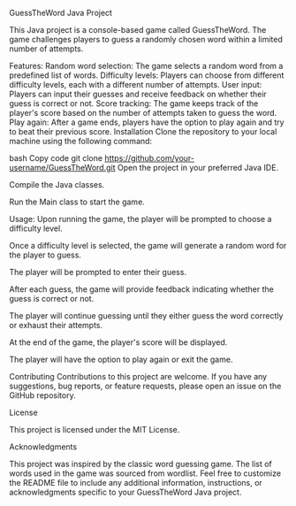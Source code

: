 GuessTheWord Java Project

This Java project is a console-based game called GuessTheWord. The game challenges players to guess a randomly chosen word within a limited number of attempts.

Features:
Random word selection: The game selects a random word from a predefined list of words.
Difficulty levels: Players can choose from different difficulty levels, each with a different number of attempts.
User input: Players can input their guesses and receive feedback on whether their guess is correct or not.
Score tracking: The game keeps track of the player's score based on the number of attempts taken to guess the word.
Play again: After a game ends, players have the option to play again and try to beat their previous score.
Installation
Clone the repository to your local machine using the following command:

bash
Copy code
git clone https://github.com/your-username/GuessTheWord.git
Open the project in your preferred Java IDE.

Compile the Java classes.

Run the Main class to start the game.

Usage:
Upon running the game, the player will be prompted to choose a difficulty level.

Once a difficulty level is selected, the game will generate a random word for the player to guess.

The player will be prompted to enter their guess.

After each guess, the game will provide feedback indicating whether the guess is correct or not.

The player will continue guessing until they either guess the word correctly or exhaust their attempts.

At the end of the game, the player's score will be displayed.

The player will have the option to play again or exit the game.

Contributing
Contributions to this project are welcome. If you have any suggestions, bug reports, or feature requests, please open an issue on the GitHub repository.

License

This project is licensed under the MIT License.

Acknowledgments

This project was inspired by the classic word guessing game.
The list of words used in the game was sourced from wordlist.
Feel free to customize the README file to include any additional information, instructions, or acknowledgments specific to your GuessTheWord Java project.
